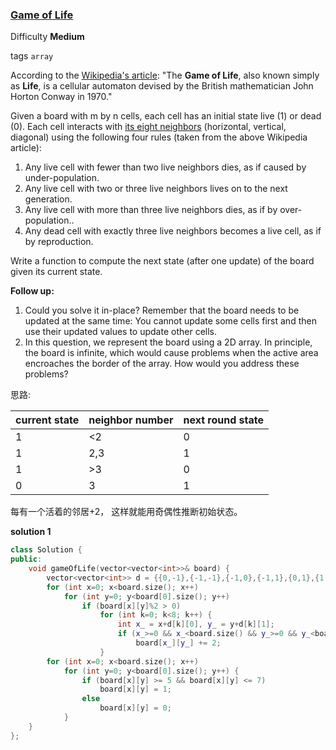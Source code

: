 ### [Game of Life](https://leetcode.com/problems/game-of-life/)   

Difficulty **Medium**

tags `array`

According to the [Wikipedia's article](https://en.wikipedia.org/wiki/Conway%27s_Game_of_Life): "The **Game of Life**, also known simply as **Life**, is a cellular automaton devised by the British mathematician John Horton Conway in 1970."

Given a board with m by n cells, each cell has an initial state live (1) or dead (0). Each cell interacts with [its eight neighbors](https://en.wikipedia.org/wiki/Moore_neighborhood) (horizontal, vertical, diagonal) using the following four rules (taken from the above Wikipedia article):

1. Any live cell with fewer than two live neighbors dies, as if caused by under-population.
2. Any live cell with two or three live neighbors lives on to the next generation.
3. Any live cell with more than three live neighbors dies, as if by over-population..
4. Any dead cell with exactly three live neighbors becomes a live cell, as if by reproduction.

Write a function to compute the next state (after one update) of the board given its current state.

**Follow up:**

1. Could you solve it in-place? Remember that the board needs to be updated at the same time: You cannot update some cells first and then use their updated values to update other cells.
2. In this question, we represent the board using a 2D array. In principle, the board is infinite, which would cause problems when the active area encroaches the border of the array. How would you address these problems?


思路:


current state | neighbor number | next round state
--------------|-----------------|---------------
1 | <2  | 0
1 | 2,3 | 1
1 | >3  | 0
0 | 3   | 1

每有一个活着的邻居+2， 这样就能用奇偶性推断初始状态。

**solution 1**

```c++
class Solution {
public:
    void gameOfLife(vector<vector<int>>& board) {
        vector<vector<int>> d = {{0,-1},{-1,-1},{-1,0},{-1,1},{0,1},{1,1},{1,0},{1,-1}};
        for (int x=0; x<board.size(); x++) 
            for (int y=0; y<board[0].size(); y++)
                if (board[x][y]%2 > 0)
                    for (int k=0; k<8; k++) {
                        int x_ = x+d[k][0], y_ = y+d[k][1];
                        if (x_>=0 && x_<board.size() && y_>=0 && y_<board[0].size()) 
                            board[x_][y_] += 2;
                    }
        for (int x=0; x<board.size(); x++) 
            for (int y=0; y<board[0].size(); y++) {
                if (board[x][y] >= 5 && board[x][y] <= 7)
                    board[x][y] = 1;
                else
                    board[x][y] = 0;
            }   
    }
};
```
